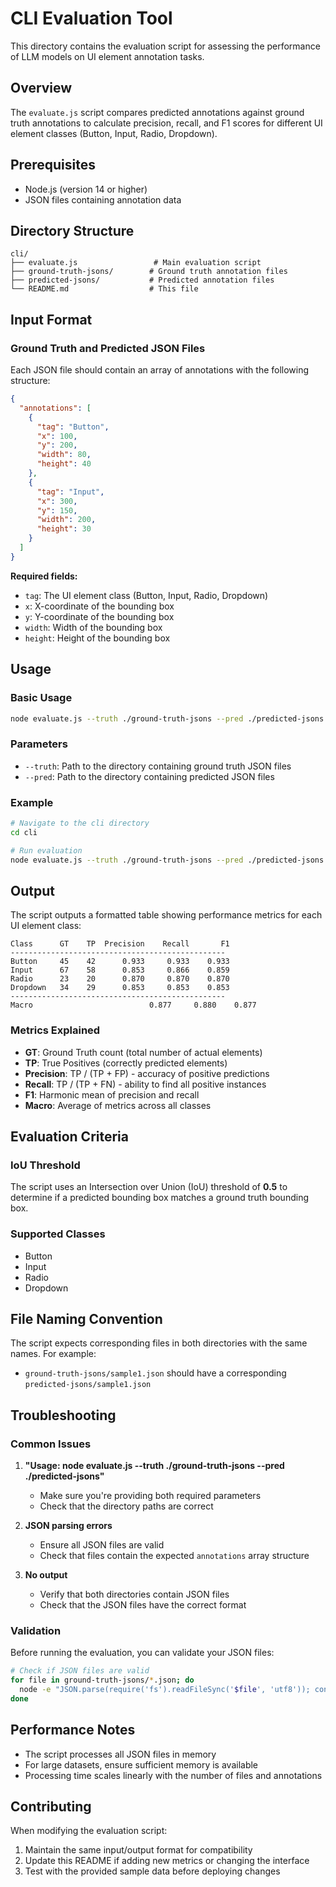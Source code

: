 # CLI Evaluation Tool

This directory contains the evaluation script for assessing the performance of LLM models on UI element annotation tasks.

## Overview

The `evaluate.js` script compares predicted annotations against ground truth annotations to calculate precision, recall, and F1 scores for different UI element classes (Button, Input, Radio, Dropdown).

## Prerequisites

- Node.js (version 14 or higher)
- JSON files containing annotation data

## Directory Structure

```
cli/
├── evaluate.js                 # Main evaluation script
├── ground-truth-jsons/        # Ground truth annotation files
├── predicted-jsons/           # Predicted annotation files
└── README.md                  # This file
```

## Input Format

### Ground Truth and Predicted JSON Files

Each JSON file should contain an array of annotations with the following structure:

```json
{
  "annotations": [
    {
      "tag": "Button",
      "x": 100,
      "y": 200,
      "width": 80,
      "height": 40
    },
    {
      "tag": "Input",
      "x": 300,
      "y": 150,
      "width": 200,
      "height": 30
    }
  ]
}
```

**Required fields:**
- `tag`: The UI element class (Button, Input, Radio, Dropdown)
- `x`: X-coordinate of the bounding box
- `y`: Y-coordinate of the bounding box
- `width`: Width of the bounding box
- `height`: Height of the bounding box

## Usage

### Basic Usage

```bash
node evaluate.js --truth ./ground-truth-jsons --pred ./predicted-jsons
```

### Parameters

- `--truth`: Path to the directory containing ground truth JSON files
- `--pred`: Path to the directory containing predicted JSON files

### Example

```bash
# Navigate to the cli directory
cd cli

# Run evaluation
node evaluate.js --truth ./ground-truth-jsons --pred ./predicted-jsons
```

## Output

The script outputs a formatted table showing performance metrics for each UI element class:

```
Class      GT    TP  Precision    Recall       F1
------------------------------------------------
Button     45    42      0.933     0.933    0.933
Input      67    58      0.853     0.866    0.859
Radio      23    20      0.870     0.870    0.870
Dropdown   34    29      0.853     0.853    0.853
------------------------------------------------
Macro                          0.877     0.880    0.877
```

### Metrics Explained

- **GT**: Ground Truth count (total number of actual elements)
- **TP**: True Positives (correctly predicted elements)
- **Precision**: TP / (TP + FP) - accuracy of positive predictions
- **Recall**: TP / (TP + FN) - ability to find all positive instances
- **F1**: Harmonic mean of precision and recall
- **Macro**: Average of metrics across all classes

## Evaluation Criteria

### IoU Threshold
The script uses an Intersection over Union (IoU) threshold of **0.5** to determine if a predicted bounding box matches a ground truth bounding box.

### Supported Classes
- Button
- Input
- Radio
- Dropdown

## File Naming Convention

The script expects corresponding files in both directories with the same names. For example:
- `ground-truth-jsons/sample1.json` should have a corresponding `predicted-jsons/sample1.json`

## Troubleshooting

### Common Issues

1. **"Usage: node evaluate.js --truth ./ground-truth-jsons --pred ./predicted-jsons"**
   - Make sure you're providing both required parameters
   - Check that the directory paths are correct

2. **JSON parsing errors**
   - Ensure all JSON files are valid
   - Check that files contain the expected `annotations` array structure

3. **No output**
   - Verify that both directories contain JSON files
   - Check that the JSON files have the correct format

### Validation

Before running the evaluation, you can validate your JSON files:

```bash
# Check if JSON files are valid
for file in ground-truth-jsons/*.json; do
  node -e "JSON.parse(require('fs').readFileSync('$file', 'utf8')); console.log('✓ $file')"
done
```

## Performance Notes

- The script processes all JSON files in memory
- For large datasets, ensure sufficient memory is available
- Processing time scales linearly with the number of files and annotations

## Contributing

When modifying the evaluation script:
1. Maintain the same input/output format for compatibility
2. Update this README if adding new metrics or changing the interface
3. Test with the provided sample data before deploying changes 